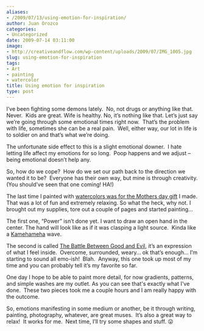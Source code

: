```yaml
---
aliases:
- /2009/07/13/using-emotion-for-inspiration/
author: Juan Orozco
categories:
- Uncategorized
date: 2009-07-14 03:11:00
image:
- http://creativeandflow.com/wp-content/uploads/2009/07/IMG_1005.jpg
slug: using-emotion-for-inspiration
tags:
- Art
- painting
- watercolor
title: Using emotion for inspiration
type: post
---
```


I’ve been fighting some demons lately.  No, not drugs or anything like that. Never.  Kids are great. Wife is healthy. No, it’s nothing like that. Let’s just say we’re going through some emotional times right now.  That’s the problem with life, sometimes she can be a real pain.  Well, either way, our lot in life is to soldier on and that’s what we’re doing.

The unfortunate side effect to this is a slight emotional downer.  I hate letting life affect my emotions for so long.  Poop happens and we adjust – being emotional doesn’t help any.

So, how do we cope?  How do we set our path back to the direction we wanted it to be?  Everyone has their own way, but mine is through creativity. (You should’ve seen that one coming! HA!)

The last time I painted with <a href="http://twitpic.com/4psx1" target="_blank" rel="noopener noreferrer">watercolors was for the Mothers day gift</a> I made. That was a lot of fun and extremely relaxing. So what the heck, why not. I brought out my supplies, tore out a couple of pages and started painting…

The first one, “Power” isn’t done yet. I want to draw an open hand in the center. The hand will look like as if it was clasping a light source.  Kinda like a <a href="http://dragonball.wikia.com/wiki/Kamehameha" target="_blank" rel="noopener noreferrer">Kamehameha</a> wave.

The second is called <a href="http://www.flickr.com/photos/theguamaso/3712104372/" target="_blank" rel="noopener noreferrer">The Battle Between Good and Evil</a>, it’s an expression of what I feel inside.  Overcome, surrounded, weary… ok that’s enough… I’m starting to sound all emo-ish!  Blah.  Anyway, this one took up most of my time and you can probably tell it’s my favorite so far.

One day I hope to be able to paint more detail, for now gradients, patterns, and simple washes are my outlet. As you can see that's exactly what I've done.  These two pieces took me a couple hours and I am really happy with the outcome.

So, emotions manifesting in some medium or another, be it through writing, painting, photography, whatever, are great muses.  It’s also a great way to relax!  It works for me.  Next time, I’ll try some shapes and stuff. 😛